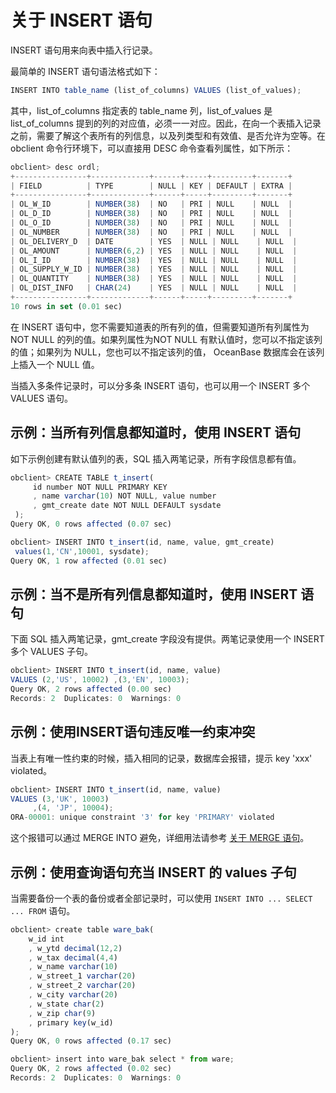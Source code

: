关于 INSERT 语句 
=================================



INSERT 语句用来向表中插入行记录。

最简单的 INSERT 语句语法格式如下：

```javascript
INSERT INTO table_name (list_of_columns) VALUES (list_of_values);
```



其中，list_of_columns 指定表的 table_name 列，list_of_values 是 list_of_columns 提到的列的对应值，必须一一对应。因此，在向一个表插入记录之前，需要了解这个表所有的列信息，以及列类型和有效值、是否允许为空等。在 obclient 命令行环境下，可以直接用 DESC 命令查看列属性，如下所示：

```javascript
obclient> desc ordl;
+----------------+-------------+------+-----+---------+-------+
| FIELD          | TYPE        | NULL | KEY | DEFAULT | EXTRA |
+----------------+-------------+------+-----+---------+-------+
| OL_W_ID        | NUMBER(38)  | NO   | PRI | NULL    | NULL  |
| OL_D_ID        | NUMBER(38)  | NO   | PRI | NULL    | NULL  |
| OL_O_ID        | NUMBER(38)  | NO   | PRI | NULL    | NULL  |
| OL_NUMBER      | NUMBER(38)  | NO   | PRI | NULL    | NULL  |
| OL_DELIVERY_D  | DATE        | YES  | NULL | NULL    | NULL  |
| OL_AMOUNT      | NUMBER(6,2) | YES  | NULL | NULL    | NULL  |
| OL_I_ID        | NUMBER(38)  | YES  | NULL | NULL    | NULL  |
| OL_SUPPLY_W_ID | NUMBER(38)  | YES  | NULL | NULL    | NULL  |
| OL_QUANTITY    | NUMBER(38)  | YES  | NULL | NULL    | NULL  |
| OL_DIST_INFO   | CHAR(24)    | YES  | NULL | NULL    | NULL  |
+----------------+-------------+------+-----+---------+-------+
10 rows in set (0.01 sec)
```



在 INSERT 语句中，您不需要知道表的所有列的值，但需要知道所有列属性为 NOT NULL 的列的值。如果列属性为NOT NULL 有默认值时，您可以不指定该列的值；如果列为 NULL，您也可以不指定该列的值， OceanBase 数据库会在该列上插入一个 NULL 值。

当插入多条件记录时，可以分多条 INSERT 语句，也可以用一个 INSERT 多个 VALUES 语句。

示例：当所有列信息都知道时，使用 INSERT 语句 
-----------------------------------

如下示例创建有默认值列的表，SQL 插入两笔记录，所有字段信息都有值。

```javascript
obclient> CREATE TABLE t_insert(
     id number NOT NULL PRIMARY KEY
     , name varchar(10) NOT NULL, value number
     , gmt_create date NOT NULL DEFAULT sysdate
 );
Query OK, 0 rows affected (0.07 sec)

obclient> INSERT INTO t_insert(id, name, value, gmt_create)
 values(1,'CN',10001, sysdate);
Query OK, 1 row affected (0.01 sec)
```



示例：当不是所有列信息都知道时，使用 INSERT 语句 
-------------------------------------

下面 SQL 插入两笔记录，gmt_create 字段没有提供。两笔记录使用一个 INSERT 多个 VALUES 子句。

```javascript
obclient> INSERT INTO t_insert(id, name, value) 
VALUES (2,'US', 10002) ,(3,'EN', 10003);
Query OK, 2 rows affected (0.00 sec)
Records: 2  Duplicates: 0  Warnings: 0
```



示例：使用INSERT语句违反唯一约束冲突 
------------------------------

当表上有唯一性约束的时候，插入相同的记录，数据库会报错，提示 key 'xxx' violated。

```javascript
obclient> INSERT INTO t_insert(id, name, value) 
VALUES (3,'UK', 10003)
     ,(4, 'JP', 10004);
ORA-00001: unique constraint '3' for key 'PRIMARY' violated
```



这个报错可以通过 MERGE INTO 避免，详细用法请参考 [关于 MERGE 语句](/docs-cn/8.developer-guide-oracle-mode/3.about-dml-statements-and-transactions-1/1.about-dml-statements-1/4.about-the-merge-statement/)。

示例：使用查询语句充当 INSERT 的 values 子句 
---------------------------------------

当需要备份一个表的备份或者全部记录时，可以使用 `INSERT INTO ... SELECT ... FROM` 语句。

```javascript
obclient> create table ware_bak(
    w_id int
    , w_ytd decimal(12,2)
    , w_tax decimal(4,4)
    , w_name varchar(10)
    , w_street_1 varchar(20)
    , w_street_2 varchar(20)
    , w_city varchar(20)
    , w_state char(2)
    , w_zip char(9)
    , primary key(w_id)
);
Query OK, 0 rows affected (0.17 sec)

obclient> insert into ware_bak select * from ware;
Query OK, 2 rows affected (0.02 sec)
Records: 2  Duplicates: 0  Warnings: 0
```


